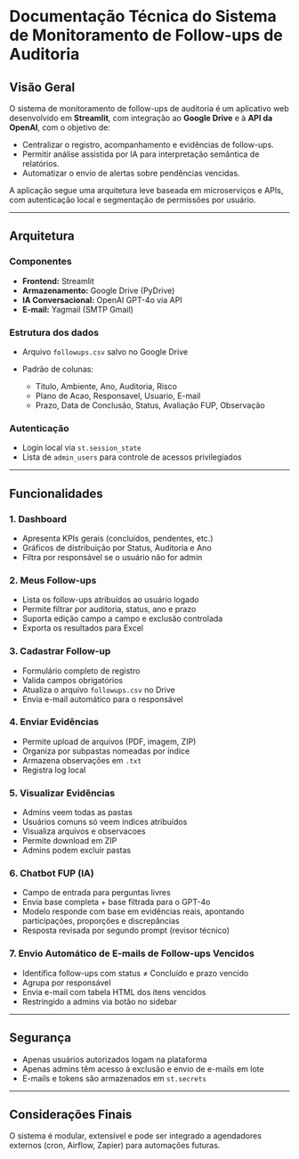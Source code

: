 # Documentação Técnica do Sistema de Monitoramento de Follow-ups de Auditoria

## Visão Geral

O sistema de monitoramento de follow-ups de auditoria é um aplicativo web desenvolvido em **Streamlit**, com integração ao **Google Drive** e à **API da OpenAI**, com o objetivo de:

* Centralizar o registro, acompanhamento e evidências de follow-ups.
* Permitir análise assistida por IA para interpretação semântica de relatórios.
* Automatizar o envio de alertas sobre pendências vencidas.

A aplicação segue uma arquitetura leve baseada em microserviços e APIs, com autenticação local e segmentação de permissões por usuário.

---

## Arquitetura

### Componentes

* **Frontend:** Streamlit
* **Armazenamento:** Google Drive (PyDrive)
* **IA Conversacional:** OpenAI GPT-4o via API
* **E-mail:** Yagmail (SMTP Gmail)

### Estrutura dos dados

* Arquivo `followups.csv` salvo no Google Drive
* Padrão de colunas:

  * Titulo, Ambiente, Ano, Auditoria, Risco
  * Plano de Acao, Responsavel, Usuario, E-mail
  * Prazo, Data de Conclusão, Status, Avaliação FUP, Observação

### Autenticação

* Login local via `st.session_state`
* Lista de `admin_users` para controle de acessos privilegiados

---

## Funcionalidades

### 1. **Dashboard**

* Apresenta KPIs gerais (concluídos, pendentes, etc.)
* Gráficos de distribuição por Status, Auditoria e Ano
* Filtra por responsável se o usuário não for admin

### 2. **Meus Follow-ups**

* Lista os follow-ups atribuídos ao usuário logado
* Permite filtrar por auditoria, status, ano e prazo
* Suporta edição campo a campo e exclusão controlada
* Exporta os resultados para Excel

### 3. **Cadastrar Follow-up**

* Formulário completo de registro
* Valida campos obrigatórios
* Atualiza o arquivo `followups.csv` no Drive
* Envia e-mail automático para o responsável

### 4. **Enviar Evidências**

* Permite upload de arquivos (PDF, imagem, ZIP)
* Organiza por subpastas nomeadas por índice
* Armazena observações em `.txt`
* Registra log local

### 5. **Visualizar Evidências**

* Admins veem todas as pastas
* Usuários comuns só veem índices atribuídos
* Visualiza arquivos e observacoes
* Permite download em ZIP
* Admins podem excluir pastas

### 6. **Chatbot FUP (IA)**

* Campo de entrada para perguntas livres
* Envia base completa + base filtrada para o GPT-4o
* Modelo responde com base em evidências reais, apontando participações, proporções e discrepâncias
* Resposta revisada por segundo prompt (revisor técnico)

### 7. **Envio Automático de E-mails de Follow-ups Vencidos**

* Identifica follow-ups com status ≠ Concluído e prazo vencido
* Agrupa por responsável
* Envia e-mail com tabela HTML dos itens vencidos
* Restringido a admins via botão no sidebar

---

## Segurança

* Apenas usuários autorizados logam na plataforma
* Apenas admins têm acesso à exclusão e envio de e-mails em lote
* E-mails e tokens são armazenados em `st.secrets`

---

## Considerações Finais

O sistema é modular, extensível e pode ser integrado a agendadores externos (cron, Airflow, Zapier) para automações futuras.

